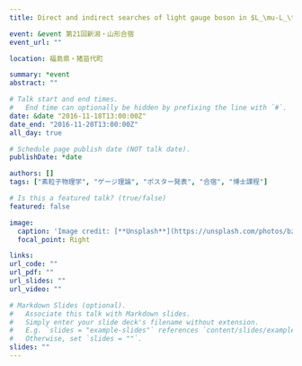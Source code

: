```yaml
---
title: Direct and indirect searches of light gauge boson in $L_\mu-L_\tau$ symmetry[ポ]

event: &event 第21回新潟・山形合宿
event_url: ""

location: 福島県・猪苗代町

summary: *event
abstract: ""

# Talk start and end times.
#   End time can optionally be hidden by prefixing the line with `#`.
date: &date "2016-11-18T13:00:00Z"
date_end: "2016-11-20T13:00:00Z"
all_day: true

# Schedule page publish date (NOT talk date).
publishDate: *date

authors: []
tags: ["素粒子物理学", "ゲージ理論", "ポスター発表", "合宿", "博士課程"]

# Is this a featured talk? (true/false)
featured: false

image:
  caption: 'Image credit: [**Unsplash**](https://unsplash.com/photos/bzdhc5b3Bxs)'
  focal_point: Right

links:
url_code: ""
url_pdf: ""
url_slides: ""
url_video: ""

# Markdown Slides (optional).
#   Associate this talk with Markdown slides.
#   Simply enter your slide deck's filename without extension.
#   E.g. `slides = "example-slides"` references `content/slides/example-slides.md`.
#   Otherwise, set `slides = ""`.
slides: ""
---
```

